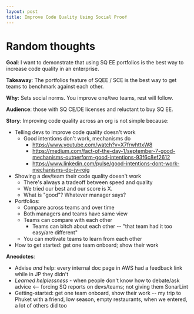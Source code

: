 ```yaml
---
layout: post
title: Improve Code Quality Using Social Proof
---
```


# Random thoughts

**Goal**: I want to demonstrate that using SQ EE portfolios is the best way to increase
code quality in an enterprise.

**Takeaway**: The portfolios feature of SQEE / SCE is the best way to get teams to benchmark against each other.

**Why**: Sets social norms. You improve one/two teams, rest will follow.

**Audience**: those with SQ CE/DE licenses and reluctant to buy SQ EE.

**Story**: Improving code quality across an org is not simple because:
- Telling devs to improve code quality doesn't work
    - Good intentions don't work, mechanisms do
        - https://www.youtube.com/watch?v=X7frwhttxW8
        - https://medium.com/fact-of-the-day-1/september-7-good-mechanisms-outperform-good-intentions-93f6c8ef2612
        - https://www.linkedin.com/pulse/good-intentions-dont-work-mechanisms-do-jv-roig
- Showing a dev/team their code quality doesn't work
    - There's always a tradeoff between speed and quality
    - We tried our best and our score is X.
    - What is "good"? Whatever manager says?
- Portfolios:
    - Compare across teams and over time
    - Both managers and teams have same view
    - Teams can compare with each other
        - Teams can bitch about each other -- "that team had it too easy/are different"
    - You can motivate teams to learn from each other
- How to get started: get one team onboard; show their work

**Anecdotes**:
- Advise *and* help: every internal doc page in AWS had a feedback link while in JP they didn't
- *Learned helplessness* - when people don't know how to debate/ask advice <-- forcing SQ reports on devs/teams; not giving them SonarLint
- Getting-started: get one team onboard, show their work -- my trip to Phuket with a friend, low season, empty restaurants, when we entered, a lot of others did too
